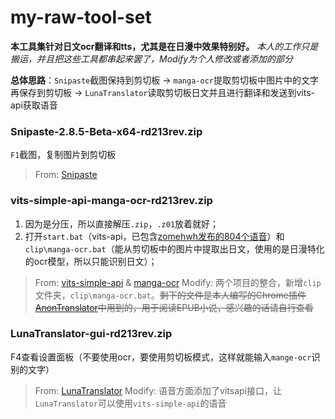 # my-raw-tool-set
**本工具集针对日文ocr翻译和tts，尤其是在日漫中效果特别好。**
_本人的工作只是搬运，并且把这些工具都串起来罢了，Modify为个人修改或者添加的部分_

**总体思路**：`Snipaste`截图保持到剪切板 → `manga-ocr`提取剪切板中图片中的文字再保存到剪切板 → `LunaTranslator`读取剪切板日文并且进行翻译和发送到vits-api获取语音


### Snipaste-2.8.5-Beta-x64-rd213rev.zip
`F1`截图，复制图片到剪切板
> From: [Snipaste](https://www.snipaste.com/)


### vits-simple-api-manga-ocr-rd213rev.zip
1. 因为是分压，所以直接解压`.zip`，`.z01`放着就好；
2. 打开`start.bat`（vits-api，已包含[zomehwh发布的804个语音](https://huggingface.co/spaces/zomehwh/vits-uma-genshin-honkai)）和`clip\manga-ocr.bat`（能从剪切板中的图片中提取出日文，使用的是日漫特化的ocr模型，所以只能识别日文）；
> From: [vits-simple-api](https://github.com/Artrajz/vits-simple-api) & [manga-ocr](https://github.com/kha-white/manga-ocr)
> Modify: 两个项目的整合，新增`clip`文件夹，`clip\manga-ocr.bat`。~~剩下的文件是本人编写的Chrome插件[AnonTranslator](https://github.com/raindrop213/AnonTranslator)中用到的，用于阅读EPUB小说，感兴趣的话请自行查看~~


### LunaTranslator-gui-rd213rev.zip
F4查看设置面板（不要使用ocr，要使用剪切板模式，这样就能输入`mange-ocr`识别的文字）
> From: [LunaTranslator](https://github.com/HIllya51/LunaTranslator)
> Modify: 语音方面添加了vitsapi接口，让`LunaTranslator`可以使用`vits-simple-api`的语音



